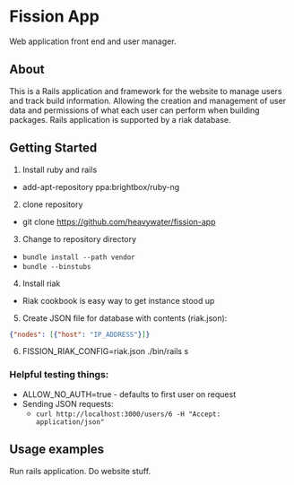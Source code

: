 # Fission App

Web application front end and user manager.

## About

This is a Rails application and framework for the website to manage users and track build
information. Allowing the creation and management of user data and permissions of what
each user can perform when building packages. Rails application is supported by a riak
database.

## Getting Started

1. Install ruby and rails
  * add-apt-repository ppa:brightbox/ruby-ng
2. clone repository
  * git clone https://github.com/heavywater/fission-app
3. Change to repository directory
  * `bundle install --path vendor`
  * `bundle --binstubs`
4. Install riak
  * Riak cookbook is easy way to get instance stood up
5. Create JSON file for database with contents (riak.json):

```json
{"nodes": [{"host": "IP_ADDRESS"}]}
```
6. FISSION_RIAK_CONFIG=riak.json ./bin/rails s

### Helpful testing things:

* ALLOW_NO_AUTH=true - defaults to first user on request
* Sending JSON requests:
  * `curl http://localhost:3000/users/6 -H "Accept: application/json"`

## Usage examples

Run rails application. Do website stuff.
